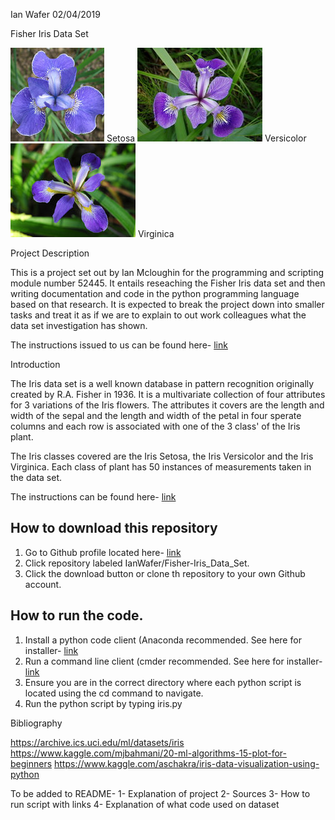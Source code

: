 Ian Wafer
02/04/2019

Fisher Iris Data Set

![Iris Flower](/images/irissetosa(Resized).jpg) Setosa ![Iris Flower](/images/irisversicolor(Resized).jpg) Versicolor ![Iris Flower](/images/irisvirginica(Resized).jpg) Virginica

Project Description

This is a project set out by Ian Mcloughin for the programming and scripting module number 52445.  It entails reseaching the Fisher Iris data set and then writing documentation and code in the python programming language based on that research. It is expected to break the project down into smaller tasks and treat it as if we are to explain to out work colleagues what the data set investigation has shown.

The instructions issued to us can be found here- [link](https://github.com/ianmcloughlin/project-pands/raw/master/project.pdf)

Introduction

The Iris data set is a well known database in pattern recognition originally created by R.A. Fisher in 1936. It is a multivariate collection of four attributes for 3 variations of the Iris flowers. The attributes it covers are the length and width of the sepal and the length and width of the petal in four sperate columns and each row is associated with one of the 3 class' of the Iris plant. 

The Iris classes covered are the Iris Setosa, the Iris Versicolor and the Iris Virginica. Each class of plant has 50 instances of measurements taken in the data set. 

The instructions can be found here- [link](https://github.com/ianmcloughlin/project-pands/raw/master/project.pdf)

## How to download this repository
1. Go to Github profile located here- [link](https://github.com/IanWafer)
2. Click repository labeled IanWafer/Fisher-Iris_Data_Set.
3. Click the download button or clone th repository to your own Github account.

## How to run the code.
1. Install a python code client (Anaconda recommended. See here for installer- [link](https://www.anaconda.com/distribution/)
2. Run a command line client (cmder recommended. See here for installer- [link](https://github.com/cmderdev/cmder/releases/download/v1.3.11/cmder.zip)
3. Ensure you are in the correct directory where each python script is located using the cd command to navigate.
4. Run the python script by typing iris.py



Bibliography

https://archive.ics.uci.edu/ml/datasets/iris
https://www.kaggle.com/mjbahmani/20-ml-algorithms-15-plot-for-beginners
https://www.kaggle.com/aschakra/iris-data-visualization-using-python


To be added to README-
1- Explanation of project
2- Sources
3- How to run script with links
4- Explanation of what code used on dataset